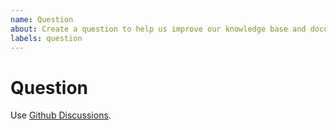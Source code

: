 ```yaml
---
name: Question
about: Create a question to help us improve our knowledge base and documentation
labels: question
---
```


# Question

Use [Github Discussions](https://github.com/grafana/grafana-opentelemetry-dotnet/discussions/new).
